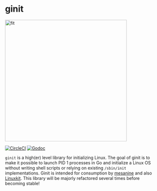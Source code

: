 # ginit 
<img width="400px" src="https://raw.githubusercontent.com/mesanine/ginit/master/assets/ginit.png" alt="fit"/>

[![CircleCI](https://img.shields.io/circleci/project/github/mesanine/ginit.svg)](https://circleci.com/gh/mesanine/ginit) [![Godoc](https://img.shields.io/badge/api-Godoc-blue.svg)](https://godoc.org/github.com/mesanine/ginit)

`ginit` is a high(er) level library for initializing Linux. The goal of ginit is to make it possible to launch PID 1 processes in Go and initialize a Linux OS without writing shell scripts or relying on existing `/sbin/init` implementations. Ginit is intended for consumption by [mesanine](https://github.com/mesanine/mesanine) and also [Linuxkit](https://github.com/linuxkit/linuxkit). This library will be majorly refactored several times before becoming stable!
